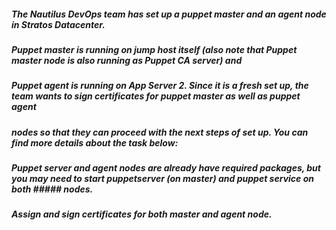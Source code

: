 ##### The Nautilus DevOps team has set up a puppet master and an agent node in Stratos Datacenter. 
##### Puppet master is running on jump host itself (also note that Puppet master node is also running as Puppet CA server) and 
##### Puppet agent is running on App Server 2. Since it is a fresh set up, the team wants to sign certificates for puppet master as well as puppet agent
##### nodes so that they can proceed with the next steps of set up. You can find more details about the task below:



##### Puppet server and agent nodes are already have required packages, but you may need to start puppetserver (on master) and puppet service on both  ##### nodes.

##### Assign and sign certificates for both master and agent node.

